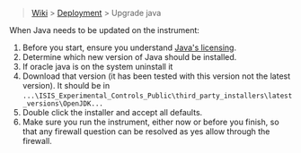 > [Wiki](Home) > [Deployment](Deployment) > Upgrade java

When Java needs to be updated on the instrument:

1. Before you start, ensure you understand [Java's licensing](Understanding-Java-Licensing).
1. Determine which new version of Java should be installed.
1. If oracle java is on the system uninstall it
1. Download that version (it has been tested with this version not the latest version). It should be in `...\ISIS_Experimental_Controls_Public\third_party_installers\latest_versions\OpenJDK...` 
1. Double click the installer and accept all defaults.
1. Make sure you run the instrument, either now or before you finish, so that any firewall question can be resolved as yes allow through the firewall.
